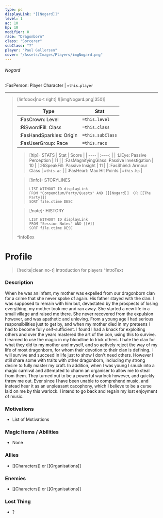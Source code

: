 ```yaml
---
type: pc
displayLink: "[[Nogard]]"
level: 1
ac: 10
hp: 10
modifier: 0
race: "Dragonborn"
class: "Sorcerer"
subClass: "?"
player: "Paul Gellersen"
cover: "/Assets/Images/Players/imgNogard.png"
---
```


###### Nogard
<span class="sub2"> :FasPerson: Player Character | `=this.player` </span>
___
> [!infobox|no-t right]
> ![[imgNogard.png|350]]
>
> | Type | Stat |
> | ---- | ---- |
> | :FasCrown: Level   | `=this.level` |
> | :RiSwordFill: Class |  `=this.class`|
> | :FasHandSparkles: Origin |  `=this.subClass`|
> |  :FasUserGroup: Race |  `=this.race`|
> 
>> [!tip]- STATS
>> | Stat | Score |
>> | ---- | :----: |
>> | :LiEye: Passive Perception | 11 |
>> | :FasMagnifyingGlass: Passive Investigation | 10 |
>> | :RiSpeakFill: Passive Insight | 11 |
>> | :FasShield: Armour Class | `=this.ac` |
>> | :FasHeart: Max Hit Points | `=this.hp` |
>
>> [!info]- STORYLINES
>>```dataview
>>LIST WITHOUT ID displayLink
>>FROM "Compendium/Party/Quests" AND ([[Nogard]]  OR [[The Party]])
>>SORT file.ctime DESC
>
>>[!note]- HISTORY
>>```dataview
>>LIST WITHOUT ID displayLink
>>FROM "Session Notes" AND [[#]]
>>SORT file.ctime DESC
>
>^InfoBox

# Profile

> [!recite|clean no-t]
>	Introduction for players
>^IntroText
	
### Description
When he was an infant, my mother was expelled from our dragonborn clan for a crime that she never spoke of again. His father stayed with the clan. I was supposed to remain with him but, devastated by the prospects of losing everything, my mother took me and ran away. She started a new life in a small village and raised me there. She never recovered from the expulsion however, and was apathetic and unloving. From a young age I had serious responsibilities just to get by, and when my mother died in my preteens I had to become fully self-sufficient. I found I had a knack for exploiting others and over the years mastered the art of the con, using this to survive. I learned to use the magic in my bloodline to trick others. I hate the clan for what they did to my mother and myself, and so actively reject the way of my life of most dragonborn, for whom their devotion to their clan is defining. I will survive and succeed in life just to show I don't need others. However I still share some with traits with other dragonborn, including my strong desire to fully master my craft. In addition, when I was young I snuck into a magic carnival and attempted to charm an organiser to allow me to steal from them. They turned out to be a powerful warlock however, and quickly threw me out. Ever since I have been unable to comprehend music, and instead hear it as an unpleasant cacophony, which I believe to be a curse laid on me by this warlock. I intend to go back and regain my lost enjoyment of music.

### Motivations
- List of Motivations

### Magic Items / Abilities
- None

### Allies
- [[Characters]] or [[Organisations]]

### Enemies
- [[Characters]] or [[Organisations]]

### Lost Thing
- ?
